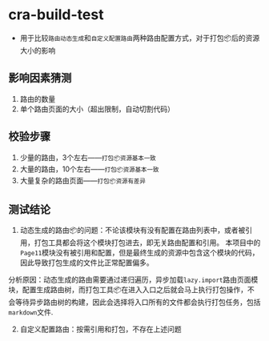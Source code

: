 # cra-build-test

* 用于比较`路由动态生成`和`自定义配置路由`两种路由配置方式，对于打包📦后的资源大小的影响

## 影响因素猜测

1. 路由的数量
2. 单个路由页面的大小（超出限制，自动切割代码）

## 校验步骤

1. 少量的路由，3个左右——`打包📦资源基本一致`
2. 大量的路由，10个左右——`打包📦资源基本一致`
3. 大量复杂的路由页面——`打包📦资源有差异`

## 测试结论

1. 动态生成的路由📦的问题：不论该模块有没有配置在路由列表中，或者被引用，打包工具都会将这个模块打包进去，即无关路由配置和引用。
本项目中的`Page11`模块没有被引用和配置，但是最终生成的资源中包含这个模块的代码，因此导致打包生成的文件比正常配置偏多。

分析原因：动态生成的路由需要通过递归遍历，异步加载`lazy.import`路由页面模块，配置生成路由树，而打包工具📦在进入入口之后就会马上执行打包操作，不会等待异步路由树的构建，因此会选择将入口所有的文件都会执行打包任务，包括`markdown`文件.

2. 自定义配置路由：按需引用和打包，不存在上述问题
